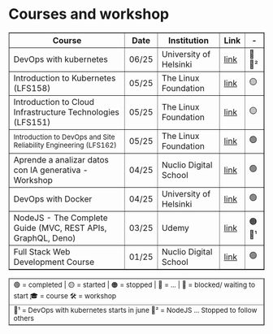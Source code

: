 # Courses and workshop

<table border="1" cellspacing="0" cellpadding="8">
  <thead>
    <tr>
      <th>Course</th>
      <th>Date</th>
      <th>Institution</th>
      <th>Link</th>
      <th> - </th>
    </tr>
  </thead>
  <tbody>
    <tr>
      <td>DevOps with kubernetes</td>
      <td>06/25</td>
      <td>University of Helsinki</td>
      <td><a href="https://devopswithkubernetes.com/" target="_blank">link</a></td>
      <td>🛑💬²</td>
    </tr>
    <tr>
      <td>
        Introduction to Kubernetes (LFS158)
      </td>
      <td>05/25</td>
      <td>The Linux Foundation</td>
      <td><a href="https://training.linuxfoundation.org/training/introduction-to-kubernetes/" target="_blank">link</a></td>
      <td>🟡</td>
    </tr>
    <tr>
      <td>
        Introduction to Cloud Infrastructure Technologies (LFS151)
      </td>
      <td>05/25</td>
      <td>The Linux Foundation</td>
      <td><a href="https://training.linuxfoundation.org/training/introduction-to-cloud-infrastructure-technologies/" target="_blank">link</a></td>
      <td>🟡</td>
    </tr>
    <tr>
      <td><sub>Introduction to DevOps and Site Reliability Engineering (LFS162)</sub></td>
      <td>05/25</td>
      <td>The Linux Foundation</td>
      <td><a href="https://github.com/luigicucciolillo/Certifications/tree/main/The%20linux%20foundation/Introduction%20to%20DevOps%20and%20Site%20Reliability%20Engineering%20LFS162" target="_blank">link</a></td>
      <td>🟢</td>
    </tr>
    <tr>
      <td>Aprende a analizar datos con IA generativa - Workshop</td>
      <td>04/25</td>
      <td>Nuclio Digital School</td>
      <td><a href="https://github.com/luigicucciolillo/Certifications/tree/main/workshop%20-%20Aprende%20a%20analizar%20datos%20con%20IA%20generativa" target="_blank">link</a></td>
      <td>🟢</td>
    </tr>
    <tr>
      <td>DevOps with Docker</td>
      <td>04/25</td>
      <td>University of Helsinki</td>
      <td><a href="https://github.com/luigicucciolillo/Certifications/tree/main/DevOps%20with%20Docker%20-%20Helsinki%20University" target="_blank">link</a></td>
      <td>🟢</td>
    </tr>
    <tr>
      <td>NodeJS - The Complete Guide (MVC, REST APIs, GraphQL, Deno)</td>
      <td>03/25</td>
      <td>Udemy</td>
      <td><a href="https://www.udemy.com/course/nodejs-the-complete-guide/?srsltid=AfmBOopQY5H91x0__bmJZcLIRDGMmQbi0X5WQE4TGY3kSHFZlXlJtYsC&couponCode=LETSLEARNNOW" target="_blank">link</a></td>
      <td>🟠💬¹</td>
    </tr>
    <tr>
      <td>Full Stack Web Development Course</td>
      <td>01/25</td>
      <td>Nuclio Digital School</td>
      <td><a href="https://github.com/luigicucciolillo/Certifications/tree/main/Full%20stack%20development%20-%20Nuclio%20digital%20school" target="_blank">link</a></td>
      <td>🟢</td>
    </tr>
  </tbody>
</table>


<table border="1" cellspacing="0" cellpadding="8">
  <thead>
    <tr>
      <td>
<sub> 
🟢 = completed | 
🟡 = started |
🟠 = stopped |
🔵 = ... |
🛑 = blocked/ waiting to start
🎓 = course
🛠️ = workshop 
</sub> 
</td>
  </tr>
<tr>
      <td>
<sub> 💬¹ = DevOps with kubernetes starts in june
💬² = NodeJS ... Stopped to follow others
</sub>
        </td>
  </tr>
  </tbody>
</table>
<!--
**luigicucciolillo/luigicucciolillo** is a ✨ _special_ ✨ repository because its `README.md` (this file) appears on your GitHub profile.

Here are some ideas to get you started:
💬¹  💬²  💬³  💬⁴  💬⁵
- 🔭 I’m currently working on ...
- 🌱 I’m currently learning ...
- 👯 I’m looking to collaborate on ...
- 🤔 I’m looking for help with ...
- 💬 Ask me about ...
- 📫 How to reach me: ...
- 😄 Pronouns: ...
- ⚡ Fun fact: ...
-->
